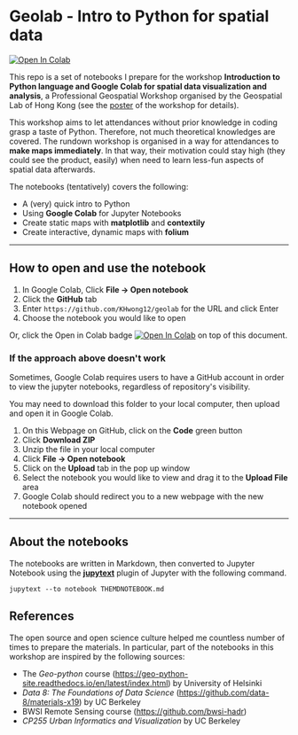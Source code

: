 # Geolab - Intro to Python for spatial data

[![Open In Colab](https://colab.research.google.com/assets/colab-badge.svg)](https://colab.research.google.com/github/KHwong12/geolab)


This repo is a set of notebooks I prepare for the workshop **Introduction to Python language and Google Colab for spatial data visualization and analysis**, a Professional Geospatial Workshop organised by the Geospatial Lab of Hong Kong (see the [poster](https://csdigeolab.gov.hk/en/upcoming-events/professional-geospatial-talk-1015-1022) of the workshop for details).

This workshop aims to let attendances without prior knowledge in coding grasp a taste of Python. Therefore, not much theoretical knowledges are covered. The rundown workshop is organised in a way for attendances to **make maps immediately**. In that way, their motivation could stay high (they could see the product, easily) when need to learn less-fun aspects of spatial data afterwards.

The notebooks (tentatively) covers the following:

- A (very) quick intro to Python
- Using **Google Colab** for Jupyter Notebooks
- Create static maps with **matplotlib** and **contextily**
- Create interactive, dynamic maps with **folium**

---

## How to open and use the notebook

1. In Google Colab, Click **File -> Open notebook** 
2. Click the **GitHub** tab
3. Enter `https://github.com/KHwong12/geolab` for the URL and click Enter
4. Choose the notebook you would like to open

Or, click the Open in Colab badge [![Open In Colab](https://colab.research.google.com/assets/colab-badge.svg)](https://colab.research.google.com/github/KHwong12/geolab) on top of this document.

### If the approach above doesn't work

Sometimes, Google Colab requires users to have a GitHub account in order to view the jupyter notebooks, regardless of repository's visibility.

You may need to download this folder to your local computer, then upload and open it in Google Colab.

1. On this Webpage on GitHub, click on the **Code** green button
2. Click **Download ZIP**
3. Unzip the file in your local computer
4. Click **File -> Open notebook** 
5. Click on the **Upload** tab in the pop up window
6. Select the notebook you would like to view and drag it to the **Upload File** area
7. Google Colab should redirect you to a new webpage with the new notebook opened

---

## About the notebooks

The notebooks are written in Markdown, then converted to Jupyter Notebook using the **[jupytext](https://github.com/mwouts/jupytext)** plugin of Jupyter with the following command.

```
jupytext --to notebook THEMDNOTEBOOK.md
```

## References

The open source and open science culture helped me countless number of times to prepare the materials. In particular, part of the notebooks in this workshop are inspired by the following sources:

- The *Geo-python* course (https://geo-python-site.readthedocs.io/en/latest/index.html) by University of Helsinki
- *Data 8: The Foundations of Data Science* (https://github.com/data-8/materials-x19) by UC Berkeley
- BWSI Remote Sensing course (https://github.com/bwsi-hadr)
- *CP255 Urban Informatics and Visualization* by UC Berkeley
